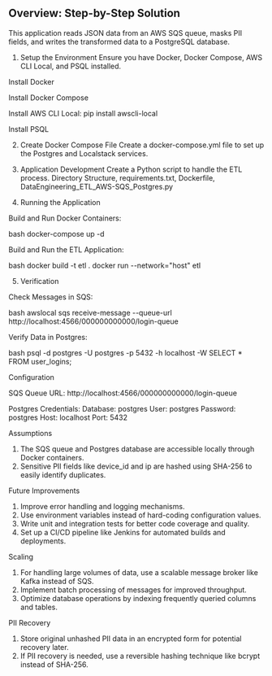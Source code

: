 ## Overview: Step-by-Step Solution
This application reads JSON data from an AWS SQS queue, masks PII fields, and writes the transformed data to a PostgreSQL database.

1. Setup the Environment
Ensure you have Docker, Docker Compose, AWS CLI Local, and PSQL installed.

Install Docker

Install Docker Compose

Install AWS CLI Local: pip install awscli-local

Install PSQL

2. Create Docker Compose File
Create a docker-compose.yml file to set up the Postgres and Localstack services.

3. Application Development
Create a Python script to handle the ETL process.
Directory Structure, requirements.txt, Dockerfile, DataEngineering_ETL_AWS-SQS_Postgres.py

4. Running the Application
   
Build and Run Docker Containers:

bash
docker-compose up -d

Build and Run the ETL Application:

bash
docker build -t etl .
docker run --network="host" etl

5. Verification
   
Check Messages in SQS:

bash
awslocal sqs receive-message --queue-url http://localhost:4566/000000000000/login-queue

Verify Data in Postgres:

bash
psql -d postgres -U postgres -p 5432 -h localhost -W
SELECT * FROM user_logins;


Configuration


SQS Queue URL: http://localhost:4566/000000000000/login-queue

Postgres Credentials:
Database: postgres
User: postgres
Password: postgres
Host: localhost
Port: 5432

Assumptions
1. The SQS queue and Postgres database are accessible locally through Docker containers.
2. Sensitive PII fields like device_id and ip are hashed using SHA-256 to easily identify duplicates.

Future Improvements

1. Improve error handling and logging mechanisms.
2. Use environment variables instead of hard-coding configuration values.
3. Write unit and integration tests for better code coverage and quality.
4. Set up a CI/CD pipeline like Jenkins for automated builds and deployments.

Scaling

1. For handling large volumes of data, use a scalable message broker like Kafka instead of SQS.
2. Implement batch processing of messages for improved throughput.
3. Optimize database operations by indexing frequently queried columns and tables.

PII Recovery
1. Store original unhashed PII data in an encrypted form for potential recovery later.
2. If PII recovery is needed, use a reversible hashing technique like bcrypt instead of SHA-256.

